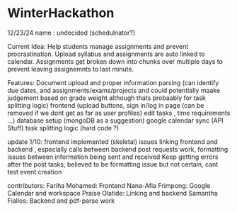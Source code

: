 # WinterHackathon
12/23/24
name : undecided (schedulnator?)

Current Idea: Help students manage assignments and prevent procrastination. Upload syllabus and assignments are auto linked to calendar. 
Assignments get broken down into chunks over multiple days to prevent leaving assignemnts to last minute. 

Features:
Document upload and proper information parsing (can identify due dates, and assignments/exams/projects and could potentially maake judgement based on grade weight although thats probaably for task splitting logic) 
frontend (upload buttons, sign in/log in page (can be removed if we dont get as far as user profiles) edit tasks , time requirements ...)
database setup (mongoDB as a suggestion)
google calendar sync (API Stuff)
task splitting logic (hard code ?)


update 1/10:
frontend implemented (skeletal)
issues linking frontend and backend , especially calls between
backend post requests work, formatting issues between information being sent and received
Keep getting errors after the post tasks, believed to be formatting issue but not certain, cant test event creation 



contributors:
Fariha Mohamed: Frontend
Nana-Afia Frimpong: Google Calendar and workspace
Praise Olatide: Linking and backend 
Samantha Fiallos: Backend and pdf-parse work

